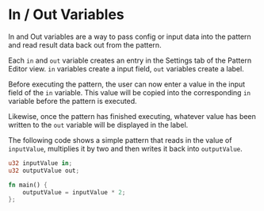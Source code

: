 # In / Out Variables

In and Out variables are a way to pass config or input data into the pattern and read result data back out from the pattern.

Each `in` and `out` variable creates an entry in the Settings tab of the Pattern Editor view. `in` variables create a input field, `out` variables create a label.

Before executing the pattern, the user can now enter a value in the input field of the `in` variable. This value will be copied into the corresponding `in` variable before the pattern is executed.

Likewise, once the pattern has finished executing, whatever value has been written to the `out` variable will be displayed in the label.

The following code shows a simple pattern that reads in the value of `inputValue`, multiplies it by two and then writes it back into `outputValue`.

```rust
u32 inputValue in;
u32 outputValue out;

fn main() {
    outputValue = inputValue * 2;
};
```

<figure><img src="https://imhex.werwolv.net/docs/_images/settings.png" alt=""><figcaption></figcaption></figure>
